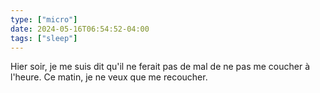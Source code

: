 ```yaml
---
type: ["micro"]
date: 2024-05-16T06:54:52-04:00
tags: ["sleep"]
---
```

Hier soir, je me suis dit qu'il ne ferait pas de mal de ne pas me coucher à l'heure. Ce matin, je ne veux que me recoucher.
